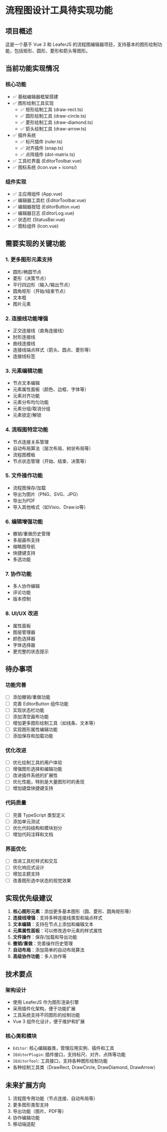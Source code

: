 # 流程图设计工具待实现功能

## 项目概述
这是一个基于 Vue 3 和 LeaferJS 的流程图编辑器项目，支持基本的图形绘制功能，包括矩形、圆形、菱形和箭头等图形。

## 当前功能实现情况

### 核心功能
- ✅ 基础编辑器框架搭建
- ✅ 图形绘制工具实现
  - ✅ 矩形绘制工具 (draw-rect.ts)
  - ✅ 圆形绘制工具 (draw-circle.ts)
  - ✅ 菱形绘制工具 (draw-diamond.ts)
  - ✅ 箭头绘制工具 (draw-arrow.ts)
- ✅ 插件系统
  - ✅ 标尺插件 (ruler.ts)
  - ✅ 对齐插件 (snap.ts)
  - ✅ 点阵插件 (dot-matrix.ts)
- ✅ 工具栏界面 (EditorToolbar.vue)
- ✅ 图标系统 (Icon.vue + icons/)

### 组件实现
- ✅ 主应用组件 (App.vue)
- ✅ 编辑器工具栏 (EditorToolbar.vue)
- ✅ 编辑器按钮 (EditorButton.vue)
- ✅ 编辑器日志 (EditorLog.vue)
- ✅ 状态栏 (StatusBar.vue)
- ✅ 图标组件 (Icon.vue)

## 需要实现的关键功能

### 1. 更多图形元素支持
- 圆形/椭圆节点
- 菱形（决策节点）
- 平行四边形（输入/输出节点）
- 圆角矩形（开始/结束节点）
- 文本框
- 图片元素

### 2. 连接线功能增强
- 正交连接线（直角连接线）
- 肘形连接线
- 曲线连接线
- 连接线端点样式（箭头、圆点、菱形等）
- 连接线标签

### 3. 元素编辑功能
- 节点文本编辑
- 元素属性面板（颜色、边框、字体等）
- 元素对齐功能
- 元素分布均匀功能
- 元素分组/取消分组
- 元素锁定/解锁

### 4. 流程图特定功能
- 节点连接关系管理
- 自动布局算法（层次布局、树状布局等）
- 流程图模板
- 节点状态管理（开始、结束、决策等）

### 5. 文件操作功能
- 流程图保存/加载
- 导出为图片（PNG、SVG、JPG）
- 导出为PDF
- 导入其他格式（如Visio、Draw.io等）

### 6. 编辑增强功能
- 撤销/重做历史管理
- 多层画布支持
- 缩略图导航
- 快捷键支持
- 多选功能

### 7. 协作功能
- 多人协作编辑
- 评论功能
- 版本控制

### 8. UI/UX 改进
- 属性面板
- 图层管理器
- 颜色选择器
- 字体选择器
- 更完整的状态提示

## 待办事项

### 功能完善
- [ ] 添加撤销/重做功能
- [ ] 完善 EditorButton 组件功能
- [ ] 实现状态栏功能
- [ ] 添加清空画布功能
- [ ] 增加更多图形绘制工具（如线条、文本等）
- [ ] 实现图形属性编辑功能
- [ ] 添加保存和加载功能

### 优化改进
- [ ] 优化绘制工具的用户体验
- [ ] 增强图形选择和编辑功能
- [ ] 改进插件系统的扩展性
- [ ] 优化性能，特别是大量图形时的表现
- [ ] 增加键盘快捷键支持

### 代码质量
- [ ] 完善 TypeScript 类型定义
- [ ] 添加单元测试
- [ ] 优化代码结构和模块划分
- [ ] 增加代码注释和文档

### 界面优化
- [ ] 改进工具栏样式和交互
- [ ] 优化响应式设计
- [ ] 增加主题支持
- [ ] 改善图形选中状态的视觉效果

## 实现优先级建议

1. **核心图形元素**：添加更多基本图形（圆、菱形、圆角矩形等）
2. **连接线增强**：支持多种连接线类型和端点样式
3. **文本编辑**：支持在节点上添加和编辑文本
4. **元素属性面板**：可以修改选中元素的样式属性
5. **文件操作**：保存/加载和导出功能
6. **撤销/重做**：完善操作历史管理
7. **自动布局**：添加简单的自动布局算法
8. **高级协作功能**：多人协作等

## 技术要点

### 架构设计
- 使用 LeaferJS 作为图形渲染引擎
- 采用插件化架构，便于功能扩展
- 工具系统支持不同图形的绘制功能
- Vue 3 组件化设计，便于维护和扩展

### 核心类和模块
- `Editor`: 核心编辑器类，管理应用实例、插件和工具
- `IEditorPlugin`: 插件接口，支持标尺、对齐、点阵等功能
- `IEditorTool`: 工具接口，支持各种图形绘制功能
- 各种绘制工具类（DrawRect, DrawCircle, DrawDiamond, DrawArrow）

## 未来扩展方向
1. 流程图专用功能（节点连接、自动布局等）
2. 更多图形类型支持
3. 导出功能（图片、PDF等）
4. 协作编辑功能
5. 移动端适配